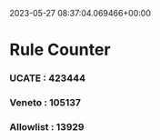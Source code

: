 2023-05-27 08:37:04.069466+00:00
# Rule Counter 
 ### UCATE : 423444

 ### Veneto : 105137

 ### Allowlist : 13929